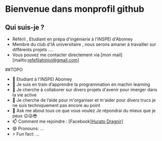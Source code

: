 # Bienvenue dans monprofil github

## Qui suis-je ?
- Référil , Etudiant en prépa d'ingénierie à l'INSPEI d'Abomey 
- Membre du club d'IA universitaire , nous serons amaner à travailler sur différents projets ....
- Vous pouvez me contacter directement via [mon mail][mailto:refefilahinivi@gmail.com]

##TOPO

- 🔭 Etudiant à l'INSPEI Abomey 
- 🌱 Je suis en train d’apprendre la programmation en machin learning
- 👯 Je cherche à collaborer sur divers projets d'avenir pour imerger dans la vie active 
- 🤔 Je cherche de l’aide pour m'organiser et m'aider pour divers trucs je ne suis techniquement pas encore au point 
- 💬 Ask me about tous ce que vous voulez 
Je répondrai du mieux que je peux 😉😜😎
- 📫 Comment me rejoindre : [Facebook][Hurato Dragnir](https://www.facebook.com/profile.php?id=100057669460960)]
- 😄 Pronouns: ...
- ⚡ Fun fact: ...
